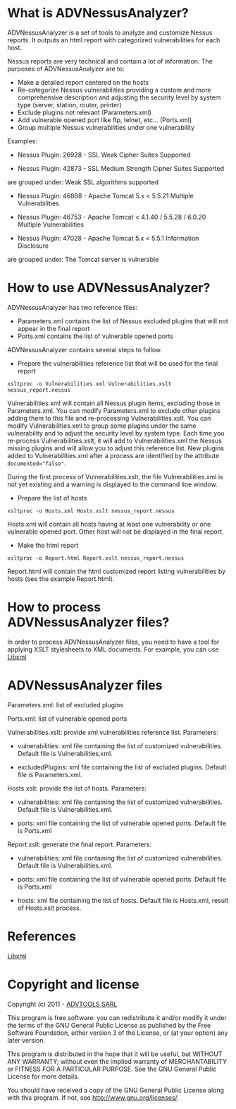 # What is ADVNessusAnalyzer?

ADVNessusAnalyzer is a set of tools to analyze and customize Nessus reports. It outputs an html report with categorized vulnerabilities for each host.

Nessus reports are very technical and contain a lot of information. The purposes of ADVNessusAnalyzer are to:

- Make a detailed report centered on the hosts
- Re-categorize Nessus vulnerabilities providing a custom and more comprehensive description and adjusting the security level by system type (server, station, router, printer)
- Exclude plugins not relevant (Parameters.xml)
- Add vulnerable opened port like ftp, telnet, etc... (Ports.xml)
- Group multiple Nessus vulnerabilities under one vulnerability

Examples:

- Nessus Plugin: 26928 - SSL Weak Cipher Suites Supported

- Nessus Plugin: 42873 - SSL Medium Strength Cipher Suites Supported

are grouped under: Weak SSL algorithms supported

- Nessus Plugin: 46868 - Apache Tomcat 5.x &lt; 5.5.21 Multiple Vulnerabilities

- Nessus Plugin: 46753 - Apache Tomcat &lt; 4.1.40 / 5.5.28 / 6.0.20 Multiple Vulnerabilities

- Nessus Plugin: 47028 - Apache Tomcat 5.x &lt; 5.5.1 Information Disclosure

are grouped under: The Tomcat server is vulnerable

# How to use ADVNessusAnalyzer?

ADVNessusAnalyzer has two reference files:

- Parameters.xml contains the list of Nessus excluded plugins that will not appear in the final report
- Ports.xml contains the list of vulnerable opened ports

ADVNessusAnalyzer contains several steps to follow.

- Prepare the vulnerabilities reference list that will be used for the final report

`xsltproc -o Vulnerabilities.xml Vulnerabilities.xslt nessus_report.nessus`

Vulnerabilities.xml will contain all Nessus plugin items, excluding those in Parameters.xml. You can modify Parameters.xml to exclude other plugins adding them to this file and re-processing Vulnerabilities.xslt. You can modify Vulnerabilities.xml to group some plugins under the same vulnerability and to adjust the security level by system type. Each time you re-process Vulnerabilities.xslt, it will add to Vulnerabilities.xml the Nessus missing plugins and will allow you to adjust this reference list. New plugins added to Vulnerabilities.xml after a process are identified by the attribute `documented="false"`.

During the first process of Vulnerabilities.xslt, the file Vulnerabilities.xml is not yet existing and a warning is displayed to the command line window.

- Prepare the list of hosts

`xsltproc -o Hosts.xml Hosts.xslt nessus_report.nessus`

Hosts.xml will contain all hosts having at least one vulnerability or one vulnerable opened port. Other host will not be displayed in the final report.

- Make the html report

`xsltproc -o Report.html Report.xslt nessus_report.nessus`

Report.html will contain the html customized report listing vulnerabilities by hosts (see the example Report.html).

# How to process ADVNessusAnalyzer files?

In order to process ADVNessusAnalyzer files, you need to have a tool for applying XSLT stylesheets to XML documents. For example, you can use [Libxml](http://www.zlatkovic.com/libxml.en.html)

# ADVNessusAnalyzer files

Parameters.xml: list of excluded plugins

Ports.xml: list of vulnerable opened ports

Vulnerabilities.xslt: provide xml vulnerabilities reference list. Parameters:

- vulnerabilities: xml file containing the list of customized vulnerabilities. Default file is Vulnerabilities.xml.

- excludedPlugins: xml file containing the list of excluded plugins. Default file is Parameters.xml.

Hosts.xslt: provide the list of hosts. Parameters:

- vulnerabilities: xml file containing the list of customized vulnerabilities. Default file is Vulnerabilities.xml.

- ports: xml file containing the list of vulnerable opened ports. Default file is Ports.xml

Report.xslt: generate the final report. Parameters:

- vulnerabilities: xml file containing the list of customized vulnerabilities. Default file is Vulnerabilities.xml.

- ports: xml file containing the list of vulnerable opened ports. Default file is Ports.xml

- hosts: xml file containing the list of hosts. Default file is Hosts.xml, result of Hosts.xslt process.

# References

[Libxml](http://www.zlatkovic.com/libxml.en.html)

# Copyright and license

Copyright (c) 2011 - [ADVTOOLS SARL](http://www.advtools.com)
 
This program is free software: you can redistribute it and/or modify it under the terms of the GNU General Public License as published by the Free Software Foundation, either version 3 of the License, or (at your option) any later version.

This program is distributed in the hope that it will be useful, but WITHOUT ANY WARRANTY; without even the implied warranty of MERCHANTABILITY or FITNESS FOR A PARTICULAR PURPOSE.  See the GNU General Public License for more details.

You should have received a copy of the GNU General Public License along with this program.  If not, see <http://www.gnu.org/licenses/>.
